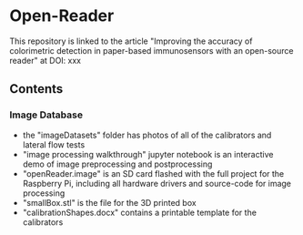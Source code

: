 # Open-Reader
This repository is linked to the article "Improving the accuracy of colorimetric detection in paper-based immunosensors with an open-source reader" at DOI: xxx
## Contents
### Image Database
* the "imageDatasets" folder has photos of all of the calibrators and lateral flow tests
* "image processing walkthrough" jupyter notebook is an interactive demo of image preprocessing and postprocessing 
* "openReader.image" is an SD card flashed with the full project for the Raspberry Pi, including all hardware drivers and source-code for image processing
* "smallBox.stl" is the file for the 3D printed box 
* "calibrationShapes.docx" contains a printable template for the calibrators
